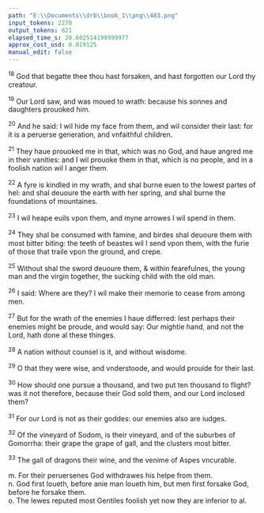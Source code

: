 ```yaml
---
path: "E:\\Documents\\drb\\book_1\\png\\483.png"
input_tokens: 2270
output_tokens: 821
elapsed_time_s: 20.602514199999977
approx_cost_usd: 0.019125
manual_edit: false
---
```

<sup>18</sup> God that begatte thee thou hast forsaken, and hast forgotten our Lord thy creatour.

<sup>19</sup> Our Lord saw, and was moued to wrath: because his sonnes and daughters prouoked him.

<sup>20</sup> And he said: I wil hide my face from them, and wil consider their last: for it is a peruerse generation, and vnfaithful children.

<sup>21</sup> They haue prouoked me in that, which was no God, and haue angred me in their vanities: and I wil prouoke them in that, which is no people, and in a foolish nation wil I anger them.

<sup>22</sup> A fyre is kindled in my wrath, and shal burne euen to the lowest partes of hel: and shal deuoure the earth with her spring, and shal burne the foundations of mountaines.

<sup>23</sup> I wil heape euils vpon them, and myne arrowes I wil spend in them.

<sup>24</sup> They shal be consumed with famine, and birdes shal deuoure them with most bitter biting: the teeth of beastes wil I send vpon them, with the furie of those that traile vpon the ground, and crepe.

<sup>25</sup> Without shal the sword deuoure them, & within fearefulnes, the young man and the virgin together, the sucking child with the old man.

<sup>26</sup> I said: Where are they? I wil make their memorie to cease from among men.

<sup>27</sup> But for the wrath of the enemies I haue differred: lest perhaps their enemies might be proude, and would say: Our mightie hand, and not the Lord, hath done al these thinges.

<sup>28</sup> A nation without counsel is it, and without wisdome.

<sup>29</sup> O that they were wise, and vnderstoode, and would prouide for their last.

<sup>30</sup> How should one pursue a thousand, and two put ten thousand to flight? was it not therefore, because their God sold them, and our Lord inclosed them?

<sup>31</sup> For our Lord is not as their goddes: our enemies also are iudges.

<sup>32</sup> Of the vineyard of Sodom, is their vineyard, and of the suburbes of Gomorrha: their grape the grape of gall, and the clusters most bitter.

<sup>33</sup> The gall of dragons their wine, and the venime of Aspes vncurable.

<aside>m. For their peruersenes God withdrawes his helpe from them.</aside>

<aside>n. God first loueth, before anie man loueth him, but men first forsake God, before he forsake them.</aside>

<aside>o. The Iewes reputed most Gentiles foolish yet now they are inferior to al.</aside>

[^1]: p. For iust causes God some times differreth punish-ment.

[^2]: q. True wisdome considereth thinges past, vnderstandeth things present, and prouideth for thinges to come.

[^3]: r. Al infideles confesse more blasphemie in the true God and in his Religion, then in their owne.